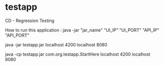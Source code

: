 # testapp
CD - Regression Testing

How to run this application :
java -jar "jar_name" "UI_IP" "UI_PORT" "API_IP" "API_PORT"

java -jar testapp.jar localhost 4200 localhost 8080

java -cp testapp.jar com.org.testapp.StartHere localhost 4200 localhost 8080
